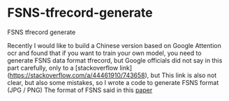 # FSNS-tfrecord-generate
FSNS tfrecord  generate

  Recently I would like to build a Chinese version based on Google Attention ocr and found that if you want to train your own model, you need to generate FSNS data format tfrecord, but Google officials did not say in this part carefully, only to a [stackoverflow link] (https://stackoverflow.com/a/44461910/743658), but This link is also not clear, but also some mistakes, so I wrote a code to generate FSNS format (JPG / PNG) 
  The format of FSNS said in this [paper](https://arxiv.org/pdf/1702.03970.pdf)
